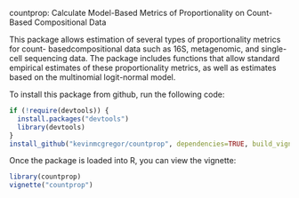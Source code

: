 countprop: Calculate Model-Based Metrics of Proportionality on Count-Based Compositional Data

This package allows estimation of several types of proportionality metrics for count- basedcompositional data such as 16S, metagenomic, and single-cell sequencing data. The package includes functions that allow standard empirical estimates of these proportionality metrics, as well as estimates based on the multinomial logit-normal model.

To install this package from github, run the following code:
```r
if (!require(devtools)) {
  install.packages("devtools")
  library(devtools)
}
install_github("kevinmcgregor/countprop", dependencies=TRUE, build_vignettes=TRUE)
```

Once the package is loaded into R, you can view the vignette:
```r
library(countprop)
vignette("countprop")
```